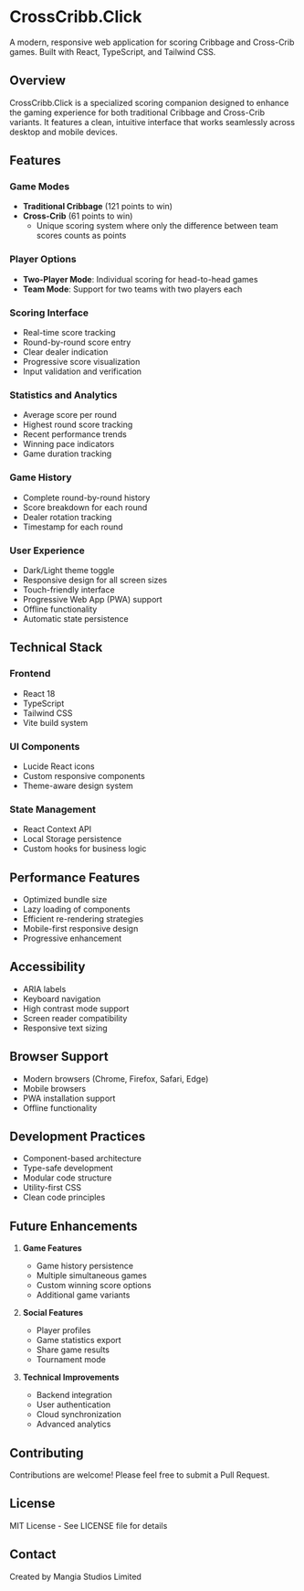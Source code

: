 # CrossCribb.Click

A modern, responsive web application for scoring Cribbage and Cross-Crib games. Built with React, TypeScript, and Tailwind CSS.

## Overview

CrossCribb.Click is a specialized scoring companion designed to enhance the gaming experience for both traditional Cribbage and Cross-Crib variants. It features a clean, intuitive interface that works seamlessly across desktop and mobile devices.

## Features

### Game Modes
- **Traditional Cribbage** (121 points to win)
- **Cross-Crib** (61 points to win)
  - Unique scoring system where only the difference between team scores counts as points

### Player Options
- **Two-Player Mode**: Individual scoring for head-to-head games
- **Team Mode**: Support for two teams with two players each

### Scoring Interface
- Real-time score tracking
- Round-by-round score entry
- Clear dealer indication
- Progressive score visualization
- Input validation and verification

### Statistics and Analytics
- Average score per round
- Highest round score tracking
- Recent performance trends
- Winning pace indicators
- Game duration tracking

### Game History
- Complete round-by-round history
- Score breakdown for each round
- Dealer rotation tracking
- Timestamp for each round

### User Experience
- Dark/Light theme toggle
- Responsive design for all screen sizes
- Touch-friendly interface
- Progressive Web App (PWA) support
- Offline functionality
- Automatic state persistence

## Technical Stack

### Frontend
- React 18
- TypeScript
- Tailwind CSS
- Vite build system

### UI Components
- Lucide React icons
- Custom responsive components
- Theme-aware design system

### State Management
- React Context API
- Local Storage persistence
- Custom hooks for business logic

## Performance Features

- Optimized bundle size
- Lazy loading of components
- Efficient re-rendering strategies
- Mobile-first responsive design
- Progressive enhancement

## Accessibility

- ARIA labels
- Keyboard navigation
- High contrast mode support
- Screen reader compatibility
- Responsive text sizing

## Browser Support

- Modern browsers (Chrome, Firefox, Safari, Edge)
- Mobile browsers
- PWA installation support
- Offline functionality

## Development Practices

- Component-based architecture
- Type-safe development
- Modular code structure
- Utility-first CSS
- Clean code principles

## Future Enhancements

1. **Game Features**
   - Game history persistence
   - Multiple simultaneous games
   - Custom winning score options
   - Additional game variants

2. **Social Features**
   - Player profiles
   - Game statistics export
   - Share game results
   - Tournament mode

3. **Technical Improvements**
   - Backend integration
   - User authentication
   - Cloud synchronization
   - Advanced analytics

## Contributing

Contributions are welcome! Please feel free to submit a Pull Request.

## License

MIT License - See LICENSE file for details

## Contact

Created by Mangia Studios Limited